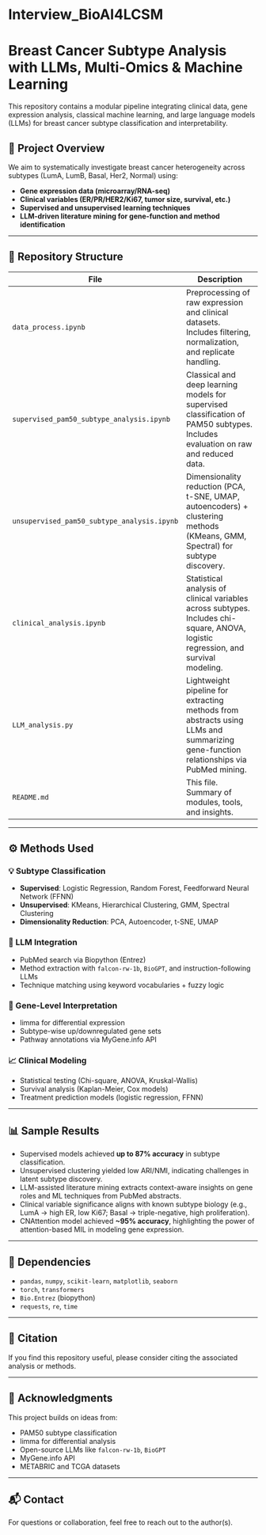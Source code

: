 # Interview_BioAI4LCSM
# Breast Cancer Subtype Analysis with LLMs, Multi-Omics & Machine Learning

This repository contains a modular pipeline integrating clinical data, gene expression analysis, classical machine learning, and large language models (LLMs) for breast cancer subtype classification and interpretability.

## 🔬 Project Overview

We aim to systematically investigate breast cancer heterogeneity across subtypes (LumA, LumB, Basal, Her2, Normal) using:

- **Gene expression data (microarray/RNA-seq)**
- **Clinical variables (ER/PR/HER2/Ki67, tumor size, survival, etc.)**
- **Supervised and unsupervised learning techniques**
- **LLM-driven literature mining for gene-function and method identification**

---

## 📁 Repository Structure

| File | Description |
|------|-------------|
| `data_process.ipynb` | Preprocessing of raw expression and clinical datasets. Includes filtering, normalization, and replicate handling. |
| `supervised_pam50_subtype_analysis.ipynb` | Classical and deep learning models for supervised classification of PAM50 subtypes. Includes evaluation on raw and reduced data. |
| `unsupervised_pam50_subtype_analysis.ipynb` | Dimensionality reduction (PCA, t-SNE, UMAP, autoencoders) + clustering methods (KMeans, GMM, Spectral) for subtype discovery. |
| `clinical_analysis.ipynb` | Statistical analysis of clinical variables across subtypes. Includes chi-square, ANOVA, logistic regression, and survival modeling. |
| `LLM_analysis.py` | Lightweight pipeline for extracting methods from abstracts using LLMs and summarizing gene-function relationships via PubMed mining. |
| `README.md` | This file. Summary of modules, tools, and insights. |

---

## ⚙️ Methods Used

### 💡 Subtype Classification

- **Supervised**: Logistic Regression, Random Forest, Feedforward Neural Network (FFNN)
- **Unsupervised**: KMeans, Hierarchical Clustering, GMM, Spectral Clustering
- **Dimensionality Reduction**: PCA, Autoencoder, t-SNE, UMAP

### 🧠 LLM Integration

- PubMed search via Biopython (Entrez)
- Method extraction with `falcon-rw-1b`, `BioGPT`, and instruction-following LLMs
- Technique matching using keyword vocabularies + fuzzy logic

### 🧬 Gene-Level Interpretation

- limma for differential expression
- Subtype-wise up/downregulated gene sets
- Pathway annotations via MyGene.info API

### 📈 Clinical Modeling

- Statistical testing (Chi-square, ANOVA, Kruskal-Wallis)
- Survival analysis (Kaplan-Meier, Cox models)
- Treatment prediction models (logistic regression, FFNN)

---

## 📊 Sample Results

- Supervised models achieved **up to 87% accuracy** in subtype classification.
- Unsupervised clustering yielded low ARI/NMI, indicating challenges in latent subtype discovery.
- LLM-assisted literature mining extracts context-aware insights on gene roles and ML techniques from PubMed abstracts.
- Clinical variable significance aligns with known subtype biology (e.g., LumA → high ER, low Ki67; Basal → triple-negative, high proliferation).
- CNAttention model achieved **~95% accuracy**, highlighting the power of attention-based MIL in modeling gene expression.

---

## 🧠 Dependencies

- `pandas`, `numpy`, `scikit-learn`, `matplotlib`, `seaborn`
- `torch`, `transformers`
- `Bio.Entrez` (biopython)
- `requests`, `re`, `time`

---

## 📌 Citation

If you find this repository useful, please consider citing the associated analysis or methods.

---

## 🙋 Acknowledgments

This project builds on ideas from:

- PAM50 subtype classification
- limma for differential analysis
- Open-source LLMs like `falcon-rw-1b`, `BioGPT`
- MyGene.info API
- METABRIC and TCGA datasets

---

## 📬 Contact

For questions or collaboration, feel free to reach out to the author(s).
